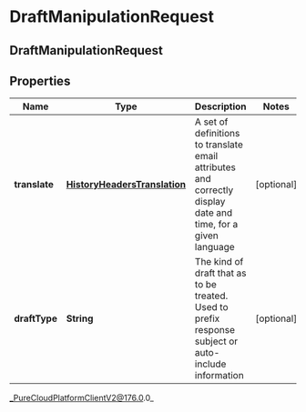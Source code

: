 # DraftManipulationRequest

## DraftManipulationRequest

## Properties

|Name | Type | Description | Notes|
|------------ | ------------- | ------------- | -------------|
| **translate** | [**HistoryHeadersTranslation**](HistoryHeadersTranslation) | A set of definitions to translate email attributes and correctly display date and time, for a given language | [optional] |
| **draftType** | **String** | The kind of draft that as to be treated. Used to prefix response subject or auto-include information | [optional] |



_PureCloudPlatformClientV2@176.0.0_
